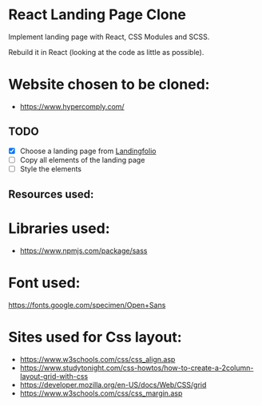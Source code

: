 # React Landing Page Clone

Implement landing page with React, CSS Modules and SCSS.

Rebuild it in React (looking at the code as little as possible).

# Website chosen to be cloned:

- https://www.hypercomply.com/

## TODO

- [x] Choose a landing page from [Landingfolio](https://www.landingfolio.com/)
- [ ] Copy all elements of the landing page
- [ ] Style the elements

## Resources used:

# Libraries used:

- https://www.npmjs.com/package/sass

# Font used:

https://fonts.google.com/specimen/Open+Sans

# Sites used for Css layout:

- https://www.w3schools.com/css/css_align.asp
- https://www.studytonight.com/css-howtos/how-to-create-a-2column-layout-grid-with-css
- https://developer.mozilla.org/en-US/docs/Web/CSS/grid
- https://www.w3schools.com/css/css_margin.asp
